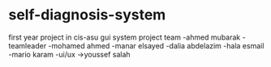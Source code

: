 # self-diagnosis-system
first year project in cis-asu
gui system
project team
-ahmed mubarak -teamleader
-mohamed ahmed
-manar elsayed
-dalia abdelazim
-hala esmail
-mario karam
-ui/ux ->youssef salah 
